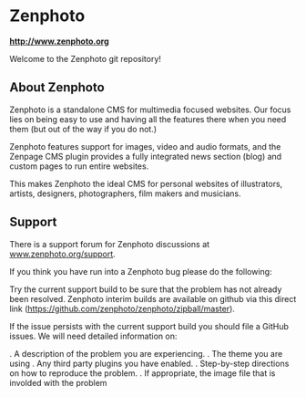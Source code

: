 Zenphoto
========

**http://www.zenphoto.org**

Welcome to the Zenphoto git repository!

About Zenphoto
--------------

Zenphoto is a standalone CMS for multimedia focused websites. Our focus lies on being easy to use and having all the features there when you need them (but out of the way if you do not.)

Zenphoto features support for images, video and audio formats, and the Zenpage CMS plugin provides a fully integrated news section (blog) and custom pages to run entire websites.

This makes Zenphoto the ideal CMS for personal websites of illustrators, artists, designers, photographers, film makers and musicians.

Support
------

There is a support forum for Zenphoto discussions  at www.zenphoto.org/support.

If you think you have run into a Zenphoto bug please do the following:

Try the current support build to be sure that the problem has not already been resolved. Zenphoto interim builds are available on github  via this direct link (https://github.com/zenphoto/zenphoto/zipball/master).  

If the issue persists with the current support build you should file a GitHub issues. We will need detailed information on:

. A description of the problem you are experiencing.
. The theme you are using
. Any third party plugins you have enabled.
. Step-by-step directions on how to reproduce the problem.
. If appropriate, the image file that is involded with the problem
